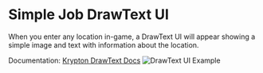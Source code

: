 # Simple Job DrawText UI

When you enter any location in-game, a DrawText UI will appear showing a simple image and text with information about the location.

Documentation: [Krypton DrawText Docs](https://docs.kryptonnscripts.store/krypton/drawtext/)
![DrawText UI Example](https://files.fivemerr.com/images/a4a9aced-c301-4979-a16f-57e8aef30cf2.png)